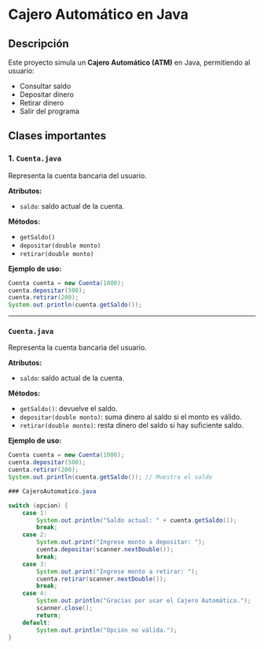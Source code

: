 # Cajero Automático en Java

## Descripción
Este proyecto simula un **Cajero Automático (ATM)** en Java, permitiendo al usuario:
- Consultar saldo
- Depositar dinero
- Retirar dinero
- Salir del programa

## Clases importantes

### 1. `Cuenta.java`
Representa la cuenta bancaria del usuario.

**Atributos:**
- `saldo`: saldo actual de la cuenta.

**Métodos:**
- `getSaldo()`
- `depositar(double monto)`
- `retirar(double monto)`

**Ejemplo de uso:**
```java
Cuenta cuenta = new Cuenta(1000);
cuenta.depositar(500);
cuenta.retirar(200);
System.out.println(cuenta.getSaldo());
```
--------------------------------------

### `Cuenta.java`
Representa la cuenta bancaria del usuario.

**Atributos:**
- `saldo`: saldo actual de la cuenta.

**Métodos:**
- `getSaldo()`: devuelve el saldo.
- `depositar(double monto)`: suma dinero al saldo si el monto es válido.
- `retirar(double monto)`: resta dinero del saldo si hay suficiente saldo.

**Ejemplo de uso:**
```java
Cuenta cuenta = new Cuenta(1000);
cuenta.depositar(500);
cuenta.retirar(200);
System.out.println(cuenta.getSaldo()); // Muestra el saldo

### CajeroAutomatico.java

switch (opcion) {
    case 1:
        System.out.println("Saldo actual: " + cuenta.getSaldo());
        break;
    case 2:
        System.out.print("Ingrese monto a depositar: ");
        cuenta.depositar(scanner.nextDouble());
        break;
    case 3:
        System.out.print("Ingrese monto a retirar: ");
        cuenta.retirar(scanner.nextDouble());
        break;
    case 4:
        System.out.println("Gracias por usar el Cajero Automático.");
        scanner.close();
        return;
    default:
        System.out.println("Opción no válida.");
}
```

